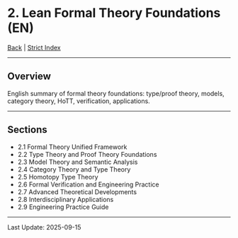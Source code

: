 # 2. Lean Formal Theory Foundations (EN)

[Back](../README-en.md) | [Strict Index](../INDEX-en.md)

---

## Overview

English summary of formal theory foundations: type/proof theory, models, category theory, HoTT, verification, applications.

---

## Sections

- 2.1 Formal Theory Unified Framework
- 2.2 Type Theory and Proof Theory Foundations
- 2.3 Model Theory and Semantic Analysis
- 2.4 Category Theory and Type Theory
- 2.5 Homotopy Type Theory
- 2.6 Formal Verification and Engineering Practice
- 2.7 Advanced Theoretical Developments
- 2.8 Interdisciplinary Applications
- 2.9 Engineering Practice Guide

---

Last Update: 2025-09-15
